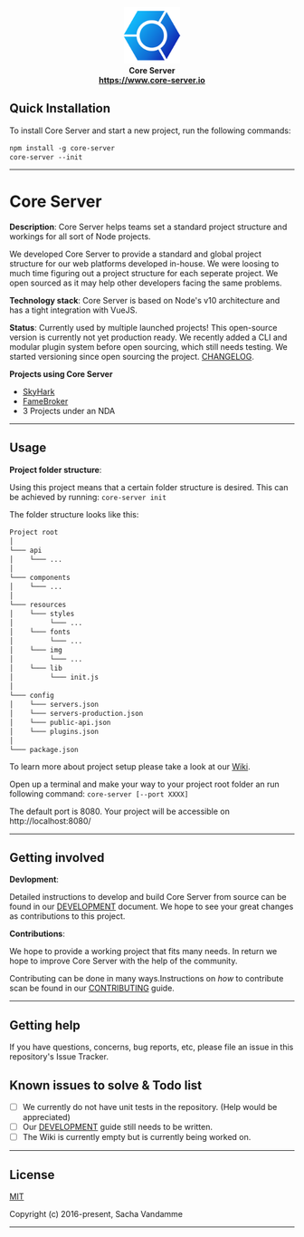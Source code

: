 <p align="center">
<img width="100" src="./wiki/img/logo/logo-128.png" >
<br>
<b>Core Server</b><br>
<b><a href="https://www.core-server.io">https://www.core-server.io</a></b>
</p>

## Quick Installation

To install Core Server and start a new project, run the following commands:

```
npm install -g core-server
core-server --init
```

----

# Core Server

**Description**:
Core Server helps teams set a standard project structure and workings for all sort of Node projects.

We developed Core Server to provide a standard and global project structure for our web platforms developed in-house. We were loosing to much time figuring out a project structure for each seperate project. We open sourced as it may help other developers facing the same problems.

**Technology stack**:
Core Server is based on Node's v10 architecture and has a tight integration with VueJS.

**Status**:
Currently used by multiple launched projects!
This open-source version is currently not yet production ready.
We recently added a CLI and modular plugin system before open sourcing, which still needs testing.
We started versioning since open sourcing the project. [CHANGELOG](CHANGELOG.md).

**Projects using Core Server**
- [SkyHark](https://www.skyhark.com/)
- [FameBroker](https://www.famebroker.com/)
- 3 Projects under an NDA

----

## Usage

**Project folder structure**:

Using this project means that a certain folder structure is desired.
This can be achieved by running:
``` core-server init ```

The folder structure looks like this:
```
Project root
│
└─── api
│    └─── ...
│
└─── components
│    └─── ...
│
└─── resources
│    └─── styles
│         └─── ...
│    └─── fonts
│         └─── ...
│    └─── img
│         └─── ...
│    └─── lib
│         └─── init.js
│
└─── config
│    └─── servers.json
│    └─── servers-production.json
│    └─── public-api.json
│    └─── plugins.json
│
└─── package.json
```
To learn more about project setup please take a look at our [Wiki](wiki).

Open up a terminal and make your way to your project root folder an run following command:
``` core-server [--port XXXX] ```

The default port is 8080.
Your project will be accessible on http://localhost:8080/

----

## Getting involved

**Devlopment**:

Detailed instructions to develop and build Core Server from source can be found in our [DEVELOPMENT](DEVELOPMENT.md) document.
We hope to see your great changes as contributions to this project.

**Contributions**:

We hope to provide a working project that fits many needs.
In return we hope to improve Core Server with the help of the community.

Contributing can be done in many  ways.Instructions on _how_ to contribute scan be found in our [CONTRIBUTING](CONTRIBUTING.md) guide.

----

## Getting help

If you have questions, concerns, bug reports, etc, please file an issue in this repository's Issue Tracker.

## Known issues to solve & Todo list

- [ ] We currently do not have unit tests in the repository. (Help would be appreciated)
- [ ] Our [DEVELOPMENT](DEVELOPMENT) guide still needs to be written.
- [ ] The Wiki is currently empty but is currently being worked on.

----

## License

[MIT](LICENSE)

Copyright (c) 2016-present, Sacha Vandamme

----
